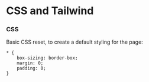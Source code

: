 # CSS and Tailwind

### CSS

Basic CSS reset, to create a default styling for the page:

```
* {
    box-sizing: border-box;
    margin: 0;
    padding: 0;
}
```

